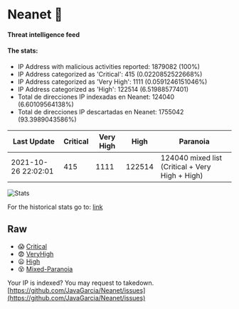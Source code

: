 # Neanet :hocho:
#### Threat intelligence feed
#### The stats:

- IP Address with malicious activities reported: 1879082 (100%)
- IP Address categorized as 'Critical':  415 (0.0220852522668%)
- IP Address categorized as 'Very High':  1111 (0.0591246151046%)
- IP Address categorized as 'High':  122514 (6.51988577401)
- Total de direcciones IP indexadas en Neanet:  124040 (6.60109564138%)
- Total de direcciones IP descartadas en Neanet:  1755042 (93.3989043586%)

| Last Update | Critical | Very High | High | Paranoia |
| --- | --- | --- | --- | --- |
| 2021-10-26 22:02:01 | 415 | 1111 | 122514 | 124040 mixed list (Critical + Very High + High)|

![Stats](https://docs.google.com/spreadsheets/d/e/2PACX-1vSnaNMIXVabIpDJjufMlzH7poXnshF3mgd8Is1g9ytUEzVsP5my4Trn8f-xkoLLQ38xpL3HtmUexLo6/pubchart?oid=501124687&format=image)

For the historical stats go to: [link](/stats.csv)
## Raw
- :scream: [Critical](https://raw.githubusercontent.com/JavaGarcia/Neanet/master/blacklists/neanet_critical.txt)
- :fearful: [VeryHigh](https://raw.githubusercontent.com/JavaGarcia/Neanet/master/blacklists/neanet_veryHigh.txtt)
- :frowning: [High](https://raw.githubusercontent.com/JavaGarcia/Neanet/master/blacklists/neanet_high.txt)
- :dizzy_face: [Mixed-Paranoia](https://raw.githubusercontent.com/JavaGarcia/Neanet/master/blacklists/neanet_all.txt)


Your IP is indexed? You may request to takedown. [https://github.com/JavaGarcia/Neanet/issues](https://github.com/JavaGarcia/Neanet/issues)










































































































































































































































































































































































































































































































































































































































































































































































































































































































































































































































































































































































































































































































































































































































































































































































































































































































































































































































































































































































































































































































































































































































































































































































































































































































































































































































































































































































































































































































































































































































































































































































































































































































































































































































































































































































































































































































































































































































































































































































































































































































































































































































































































































































































































































































































































































































































































































































































































































































































































































































































































































































































































































































































































































































































































































































































































































































































































































































































































































































































































































































































































































































































































































































































































































































































































































































































































































































































































































































































































































































































































































































































































































































































































































































































































































































































































































































































































































































































































































































































































































































































































































































































































































































































































































































































































































































































































































































































































































































































































































































































































































































































































































































































































































































































































































































































































































































































































































































































































